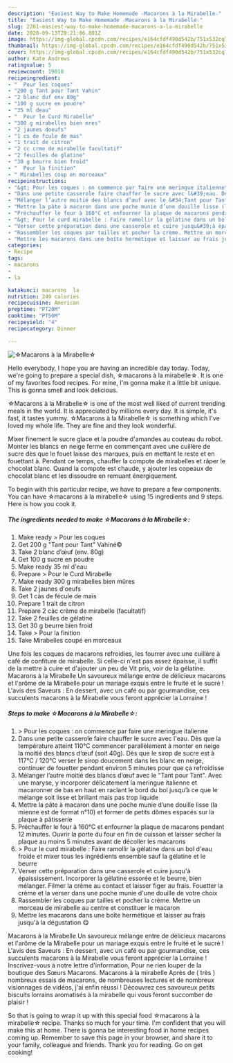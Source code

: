 ```yaml
---
description: "Easiest Way to Make Homemade ☆Macarons à la Mirabelle☆"
title: "Easiest Way to Make Homemade ☆Macarons à la Mirabelle☆"
slug: 2261-easiest-way-to-make-homemade-macarons-a-la-mirabelle
date: 2020-09-13T20:21:06.801Z
image: https://img-global.cpcdn.com/recipes/e164cfdf490d542b/751x532cq70/☆macarons-a-la-mirabelle☆-photo-principale-de-la-recette.jpg
thumbnail: https://img-global.cpcdn.com/recipes/e164cfdf490d542b/751x532cq70/☆macarons-a-la-mirabelle☆-photo-principale-de-la-recette.jpg
cover: https://img-global.cpcdn.com/recipes/e164cfdf490d542b/751x532cq70/☆macarons-a-la-mirabelle☆-photo-principale-de-la-recette.jpg
author: Kate Andrews
ratingvalue: 5
reviewcount: 19010
recipeingredient:
- "  Pour les coques"
- "200 g Tant pour Tant Vahin"
- "2 blanc duf env 80g"
- "100 g sucre en poudre"
- "35 ml deau"
- "  Pour le Curd Mirabelle"
- "300 g mirabelles bien mres"
- "2 jaunes doeufs"
- "1 cs de fcule de mas"
- "1 trait de citron"
- "2 cc crme de mirabelle facultatif"
- "2 feuilles de glatine"
- "30 g beurre bien froid"
- "  Pour la finition"
- " Mirabelles coup en morceaux"
recipeinstructions:
- "&gt; Pour les coques : on commence par faire une meringue italienne"
- "Dans une petite casserole faire chauffer le sucre avec l&#39;eau. Dès que la température atteint 110°C commencer parallèlement à monter en neige la moitié des blancs d’œuf (soit 40g). Dès que le sirop de sucre est à 117°C / 120°C verser le sirop doucement dans les blanc en neige, continuer de fouetter pendant environ 5 minutes pour que ça refroidisse"
- "Mélanger l’autre moitié des blancs d’œuf avec le &#34;Tant pour Tant&#34;. Avec une maryse, y incorporer délicatement la meringue italienne et macaronner de bas en haut en raclant le bord du bol jusqu’à ce que le mélange soit lisse et brillant mais pas trop liquide"
- "Mettre la pâte à macaron dans une poche munie d’une douille lisse (la mienne est de format n°10) et former de petits dômes espacés sur la plaque à pâtisserie"
- "Préchauffer le four à 160°C et enfourner la plaque de macarons pendant 12 minutes. Ouvrir la porte du four en fin de cuisson et laisser sécher la plaque au moins 5 minutes avant de décoller les macarons"
- "&gt; Pour le curd mirabelle : Faire ramollir la gélatine dans un bol d&#39;eau froide et mixer tous les ingrédients ensemble sauf la gélatine et le beurre"
- "Verser cette préparation dans une casserole et cuire jusqu&#39;à épaississement. Incorporer la gélatine essorée et le beurre, bien mélanger. Filmer la crème au contact et laisser figer au frais. Fouetter la crème et la verser dans une poche munie d&#39;une douille de votre choix"
- "Rassembler les coques par tailles et pocher la crème. Mettre un morceau de mirabelle au centre et constituer le macaron"
- "Mettre les macarons dans une boîte hermétique et laisser au frais jusqu&#39;à la dégustation 😋"
categories:
- Recipe
tags:
- macarons
- 
- la

katakunci: macarons  la 
nutrition: 249 calories
recipecuisine: American
preptime: "PT20M"
cooktime: "PT50M"
recipeyield: "4"
recipecategory: Dinner

---
```



![☆Macarons à la Mirabelle☆](https://img-global.cpcdn.com/recipes/e164cfdf490d542b/751x532cq70/☆macarons-a-la-mirabelle☆-photo-principale-de-la-recette.jpg)

Hello everybody, I hope you are having an incredible day today. Today, we're going to prepare a special dish, ☆macarons à la mirabelle☆. It is one of my favorites food recipes. For mine, I'm gonna make it a little bit unique. This is gonna smell and look delicious.

☆Macarons à la Mirabelle☆ is one of the most well liked of current trending meals in the world. It is appreciated by millions every day. It is simple, it's fast, it tastes yummy. ☆Macarons à la Mirabelle☆ is something which I've loved my whole life. They are fine and they look wonderful.

Mixer finement le sucre glace et la poudre d&#39;amandes au couteau du robot. Monter les blancs en neige ferme en commençant avec une cuillère de sucre dès que le fouet laisse des marques, puis en mettant le reste et en fouettant à. Pendant ce temps, chauffer la compote de mirabelles et râper le chocolat blanc. Quand la compote est chaude, y ajouter les copeaux de chocolat blanc et les dissoudre en remuant énergiquement.


To begin with this particular recipe, we have to prepare a few components. You can have ☆macarons à la mirabelle☆ using 15 ingredients and 9 steps. Here is how you cook it.

<!--inarticleads1-->

##### The ingredients needed to make ☆Macarons à la Mirabelle☆:

1. Make ready  &gt; Pour les coques
1. Get 200 g &#34;Tant pour Tant&#34; Vahiné©
1. Take 2 blanc d’œuf (env. 80g)
1. Get 100 g sucre en poudre
1. Make ready 35 ml d&#39;eau
1. Prepare  &gt; Pour le Curd Mirabelle
1. Make ready 300 g mirabelles bien mûres
1. Take 2 jaunes d&#39;oeufs
1. Get 1 càs de fécule de maïs
1. Prepare 1 trait de citron
1. Prepare 2 càc crème de mirabelle (facultatif)
1. Take 2 feuilles de gélatine
1. Get 30 g beurre bien froid
1. Take  &gt; Pour la finition
1. Take  Mirabelles coupé en morceaux


Une fois les coques de macarons refroidies, les fourrer avec une cuillère à café de confiture de mirabelle. Si celle-ci n&#39;est pas assez épaisse, il suffit de la mettre à cuire et d&#39;ajouter un peu de Vit pris, voir de la gélatine. Macarons à la Mirabelle Un savoureux mélange entre de délicieux macarons et l&#39;arôme de la Mirabelle pour un mariage exquis entre le fruité et le sucré ! L&#39;avis des Saveurs : En dessert, avec un café ou par gourmandise, ces succulents macarons à la Mirabelle vous feront apprécier la Lorraine ! 

<!--inarticleads2-->

##### Steps to make ☆Macarons à la Mirabelle☆:

1. &gt; Pour les coques : on commence par faire une meringue italienne
1. Dans une petite casserole faire chauffer le sucre avec l&#39;eau. Dès que la température atteint 110°C commencer parallèlement à monter en neige la moitié des blancs d’œuf (soit 40g). Dès que le sirop de sucre est à 117°C / 120°C verser le sirop doucement dans les blanc en neige, continuer de fouetter pendant environ 5 minutes pour que ça refroidisse
1. Mélanger l’autre moitié des blancs d’œuf avec le &#34;Tant pour Tant&#34;. Avec une maryse, y incorporer délicatement la meringue italienne et macaronner de bas en haut en raclant le bord du bol jusqu’à ce que le mélange soit lisse et brillant mais pas trop liquide
1. Mettre la pâte à macaron dans une poche munie d’une douille lisse (la mienne est de format n°10) et former de petits dômes espacés sur la plaque à pâtisserie
1. Préchauffer le four à 160°C et enfourner la plaque de macarons pendant 12 minutes. Ouvrir la porte du four en fin de cuisson et laisser sécher la plaque au moins 5 minutes avant de décoller les macarons
1. &gt; Pour le curd mirabelle : Faire ramollir la gélatine dans un bol d&#39;eau froide et mixer tous les ingrédients ensemble sauf la gélatine et le beurre
1. Verser cette préparation dans une casserole et cuire jusqu&#39;à épaississement. Incorporer la gélatine essorée et le beurre, bien mélanger. Filmer la crème au contact et laisser figer au frais. Fouetter la crème et la verser dans une poche munie d&#39;une douille de votre choix
1. Rassembler les coques par tailles et pocher la crème. Mettre un morceau de mirabelle au centre et constituer le macaron
1. Mettre les macarons dans une boîte hermétique et laisser au frais jusqu&#39;à la dégustation 😋


Macarons à la Mirabelle Un savoureux mélange entre de délicieux macarons et l&#39;arôme de la Mirabelle pour un mariage exquis entre le fruité et le sucré ! L&#39;avis des Saveurs : En dessert, avec un café ou par gourmandise, ces succulents macarons à la Mirabelle vous feront apprécier la Lorraine ! Inscrivez-vous à notre lettre d&#39;information, Pour ne rien louper de la boutique des Sœurs Macarons. Macarons à la mirabelle Après de ( très ) nombreux essais de macarons, de nombreuses lectures et de nombreux visionnages de vidéos, j&#39;ai enfin réussi ! Découvrez ces savoureux petits biscuits lorrains aromatisés à la mirabelle qui vous feront succomber de plaisir ! 

So that is going to wrap it up with this special food ☆macarons à la mirabelle☆ recipe. Thanks so much for your time. I'm confident that you will make this at home. There is gonna be interesting food in home recipes coming up. Remember to save this page in your browser, and share it to your family, colleague and friends. Thank you for reading. Go on get cooking!
